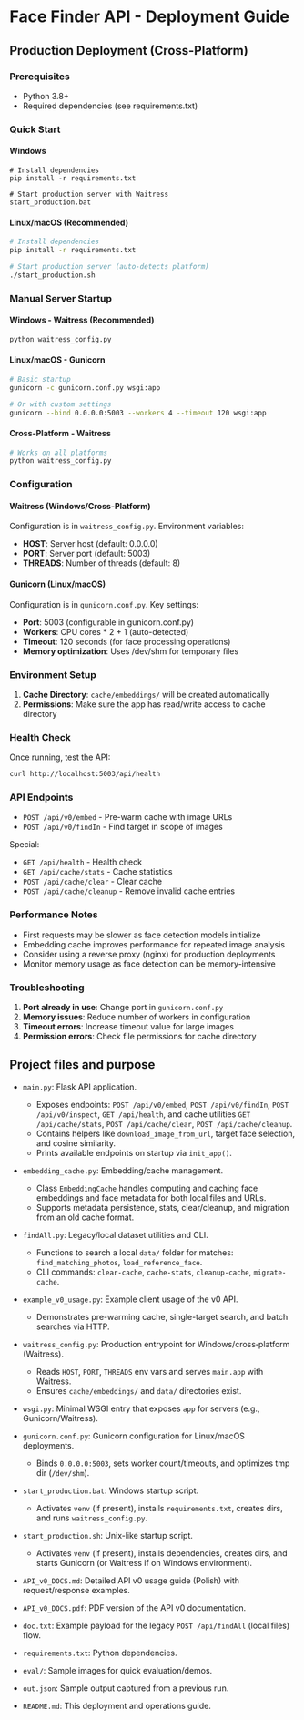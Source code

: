 # Face Finder API - Deployment Guide

## Production Deployment (Cross-Platform)

### Prerequisites

- Python 3.8+
- Required dependencies (see requirements.txt)

### Quick Start

#### Windows

```batch
# Install dependencies
pip install -r requirements.txt

# Start production server with Waitress
start_production.bat
```

#### Linux/macOS (Recommended)

```bash
# Install dependencies
pip install -r requirements.txt

# Start production server (auto-detects platform)
./start_production.sh
```

### Manual Server Startup

#### Windows - Waitress (Recommended)

```bash
python waitress_config.py
```

#### Linux/macOS - Gunicorn

```bash
# Basic startup
gunicorn -c gunicorn.conf.py wsgi:app

# Or with custom settings
gunicorn --bind 0.0.0.0:5003 --workers 4 --timeout 120 wsgi:app
```

#### Cross-Platform - Waitress

```bash
# Works on all platforms
python waitress_config.py
```

### Configuration

#### Waitress (Windows/Cross-Platform)

Configuration is in `waitress_config.py`. Environment variables:

- **HOST**: Server host (default: 0.0.0.0)
- **PORT**: Server port (default: 5003)
- **THREADS**: Number of threads (default: 8)

#### Gunicorn (Linux/macOS)

Configuration is in `gunicorn.conf.py`. Key settings:

- **Port**: 5003 (configurable in gunicorn.conf.py)
- **Workers**: CPU cores \* 2 + 1 (auto-detected)
- **Timeout**: 120 seconds (for face processing operations)
- **Memory optimization**: Uses /dev/shm for temporary files

### Environment Setup

1. **Cache Directory**: `cache/embeddings/` will be created automatically
2. **Permissions**: Make sure the app has read/write access to cache directory

### Health Check

Once running, test the API:

```bash
curl http://localhost:5003/api/health
```

### API Endpoints

- `POST /api/v0/embed` - Pre-warm cache with image URLs
- `POST /api/v0/findIn` - Find target in scope of images

Special:

- `GET /api/health` - Health check
- `GET /api/cache/stats` - Cache statistics
- `POST /api/cache/clear` - Clear cache
- `POST /api/cache/cleanup` - Remove invalid cache entries

### Performance Notes

- First requests may be slower as face detection models initialize
- Embedding cache improves performance for repeated image analysis
- Consider using a reverse proxy (nginx) for production deployments
- Monitor memory usage as face detection can be memory-intensive

### Troubleshooting

1. **Port already in use**: Change port in `gunicorn.conf.py`
2. **Memory issues**: Reduce number of workers in configuration
3. **Timeout errors**: Increase timeout value for large images
4. **Permission errors**: Check file permissions for cache directory

## Project files and purpose

- `main.py`: Flask API application.

  - Exposes endpoints: `POST /api/v0/embed`, `POST /api/v0/findIn`, `POST /api/v0/inspect`, `GET /api/health`, and cache utilities `GET /api/cache/stats`, `POST /api/cache/clear`, `POST /api/cache/cleanup`.
  - Contains helpers like `download_image_from_url`, target face selection, and cosine similarity.
  - Prints available endpoints on startup via `init_app()`.

- `embedding_cache.py`: Embedding/cache management.

  - Class `EmbeddingCache` handles computing and caching face embeddings and face metadata for both local files and URLs.
  - Supports metadata persistence, stats, clear/cleanup, and migration from an old cache format.

- `findAll.py`: Legacy/local dataset utilities and CLI.

  - Functions to search a local `data/` folder for matches: `find_matching_photos`, `load_reference_face`.
  - CLI commands: `clear-cache`, `cache-stats`, `cleanup-cache`, `migrate-cache`.

- `example_v0_usage.py`: Example client usage of the v0 API.

  - Demonstrates pre-warming cache, single-target search, and batch searches via HTTP.

- `waitress_config.py`: Production entrypoint for Windows/cross‑platform (Waitress).

  - Reads `HOST`, `PORT`, `THREADS` env vars and serves `main.app` with Waitress.
  - Ensures `cache/embeddings/` and `data/` directories exist.

- `wsgi.py`: Minimal WSGI entry that exposes `app` for servers (e.g., Gunicorn/Waitress).

- `gunicorn.conf.py`: Gunicorn configuration for Linux/macOS deployments.

  - Binds `0.0.0.0:5003`, sets worker count/timeouts, and optimizes tmp dir (`/dev/shm`).

- `start_production.bat`: Windows startup script.

  - Activates `venv` (if present), installs `requirements.txt`, creates dirs, and runs `waitress_config.py`.

- `start_production.sh`: Unix-like startup script.

  - Activates `venv` (if present), installs dependencies, creates dirs, and starts Gunicorn (or Waitress if on Windows environment).

- `API_v0_DOCS.md`: Detailed API v0 usage guide (Polish) with request/response examples.

- `API_v0_DOCS.pdf`: PDF version of the API v0 documentation.

- `doc.txt`: Example payload for the legacy `POST /api/findAll` (local files) flow.

- `requirements.txt`: Python dependencies.

- `eval/`: Sample images for quick evaluation/demos.

- `out.json`: Sample output captured from a previous run.

- `README.md`: This deployment and operations guide.
